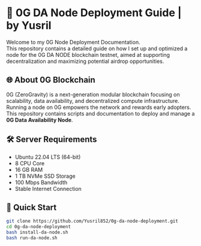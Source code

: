 # 🚀 0G DA Node Deployment Guide | by Yusril
Welcome to my 0G Node Deployment Documentation.  
This repository contains a detailed guide on how I set up and optimized a node for the 0G DA NODE blockchain testnet, aimed at supporting decentralization and maximizing potential airdrop opportunities.
## 🌐 About 0G Blockchain

0G (ZeroGravity) is a next-generation modular blockchain focusing on scalability, data availability, and decentralized compute infrastructure. Running a node on 0G empowers the network and rewards early adopters.
This repository contains scripts and documentation to deploy and manage a **0G Data Availability Node**.

## 🛠 Server Requirements
- Ubuntu 22.04 LTS (64-bit)
- 8 CPU Core
- 16 GB RAM
- 1 TB NVMe SSD Storage
- 100 Mbps Bandwidth
- Stable Internet Connection

## 🚀 Quick Start
```bash
git clone https://github.com/Yusril852/0g-da-node-deployment.git
cd 0g-da-node-deployment
bash install-da-node.sh
bash run-da-node.sh
